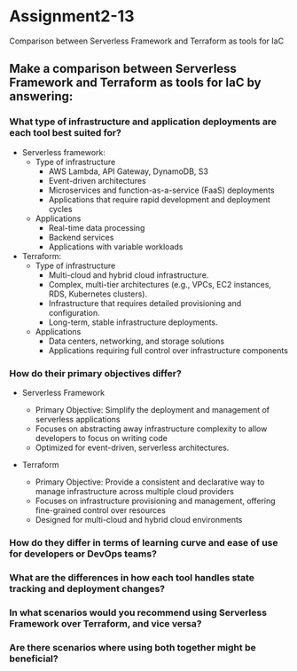 # Assignment2-13
Comparison between Serverless Framework and Terraform as tools for IaC

## Make a comparison between Serverless Framework and Terraform as tools for IaC by answering:

### What type of infrastructure and application deployments are each tool best suited for?
- Serverless framework:
  - Type of infrastructure
    - AWS Lambda, API Gateway, DynamoDB, S3
    - Event-driven architectures
    - Microservices and function-as-a-service (FaaS) deployments
    - Applications that require rapid development and deployment cycles
  - Applications
    - Real-time data processing
    - Backend services
    - Applications with variable workloads
- Terraform:
  - Type of infrastructure
    - Multi-cloud and hybrid cloud infrastructure.
    - Complex, multi-tier architectures (e.g., VPCs, EC2 instances, RDS, Kubernetes clusters).
    - Infrastructure that requires detailed provisioning and configuration.
    - Long-term, stable infrastructure deployments.
  - Applications
    - Data centers, networking, and storage solutions
    - Applications requiring full control over infrastructure components

### How do their primary objectives differ?
- Serverless Framework
  - Primary Objective: Simplify the deployment and management of serverless applications
  - Focuses on abstracting away infrastructure complexity to allow developers to focus on writing code
  - Optimized for event-driven, serverless architectures.

- Terraform
  - Primary Objective: Provide a consistent and declarative way to manage infrastructure across multiple cloud providers
  - Focuses on infrastructure provisioning and management, offering fine-grained control over resources
  - Designed for multi-cloud and hybrid cloud environments
    
### How do they differ in terms of learning curve and ease of use for developers or DevOps teams?

### What are the differences in how each tool handles state tracking and deployment changes?

### In what scenarios would you recommend using Serverless Framework over Terraform, and vice versa?

### Are there scenarios where using both together might be beneficial?

